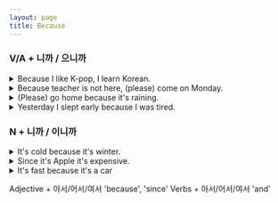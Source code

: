 ```yaml
---
layout: page
title: Because
---
```


### V/A + 니까 / 으니까

<details>
<summary>Because I like K-pop, I learn Korean.</summary>
 케이팝을 좋아하니까 한국어를 배워요.
</details>

<details>
<summary>Because teacher is not here, (please) come on Monday.</summary>
 이 선생님이 안 계시니까 월요일에 오세요.
</details>

<details>
<summary>(Please) go home because it's raining.</summary>
 비가 오니까 집에 가세요.
</details>

<details>
<summary>Yesterday I slept early because I was tired.</summary>
 어제 피곤했으니까 일찍 잠을 잤어요.
</details>

### N + 니까 / 이니까

<details>
<summary>It's cold because it's winter.</summary>
 겨울 이니까 추워요.
</details>

<details>
<summary>Since it's Apple it's expensive.</summary>
 애플 이니까 비싸요.
</details>

<details>
<summary>It's fast because it's a car</summary>
차 니까 빨라요.
</details>

Adjective + 아서/어서/여서 'because', 'since'
Verbs + 아서/어서/여서 'and'

